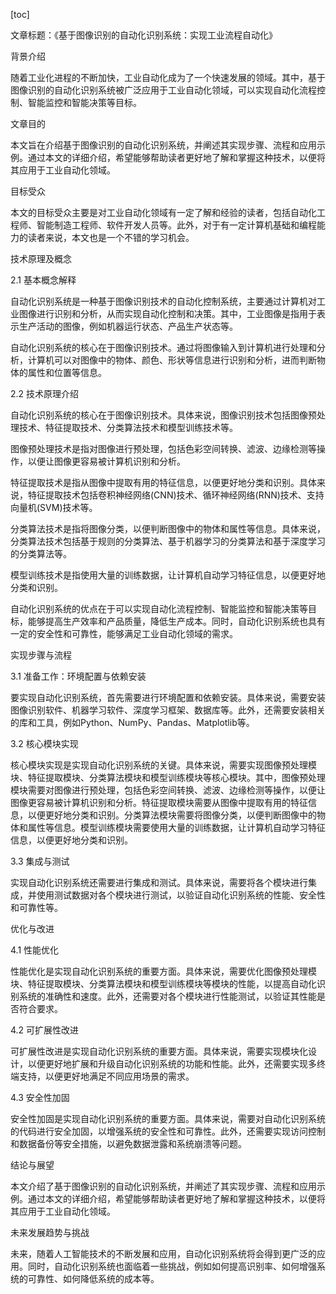 
[toc]                    
                
                
文章标题：《基于图像识别的自动化识别系统：实现工业流程自动化》

背景介绍

随着工业化进程的不断加快，工业自动化成为了一个快速发展的领域。其中，基于图像识别的自动化识别系统被广泛应用于工业自动化领域，可以实现自动化流程控制、智能监控和智能决策等目标。

文章目的

本文旨在介绍基于图像识别的自动化识别系统，并阐述其实现步骤、流程和应用示例。通过本文的详细介绍，希望能够帮助读者更好地了解和掌握这种技术，以便将其应用于工业自动化领域。

目标受众

本文的目标受众主要是对工业自动化领域有一定了解和经验的读者，包括自动化工程师、智能制造工程师、软件开发人员等。此外，对于有一定计算机基础和编程能力的读者来说，本文也是一个不错的学习机会。

技术原理及概念

2.1 基本概念解释

自动化识别系统是一种基于图像识别技术的自动化控制系统，主要通过计算机对工业图像进行识别和分析，从而实现自动化控制和决策。其中，工业图像是指用于表示生产活动的图像，例如机器运行状态、产品生产状态等。

自动化识别系统的核心在于图像识别技术。通过将图像输入到计算机进行处理和分析，计算机可以对图像中的物体、颜色、形状等信息进行识别和分析，进而判断物体的属性和位置等信息。

2.2 技术原理介绍

自动化识别系统的核心在于图像识别技术。具体来说，图像识别技术包括图像预处理技术、特征提取技术、分类算法技术和模型训练技术等。

图像预处理技术是指对图像进行预处理，包括色彩空间转换、滤波、边缘检测等操作，以便让图像更容易被计算机识别和分析。

特征提取技术是指从图像中提取有用的特征信息，以便更好地分类和识别。具体来说，特征提取技术包括卷积神经网络(CNN)技术、循环神经网络(RNN)技术、支持向量机(SVM)技术等。

分类算法技术是指将图像分类，以便判断图像中的物体和属性等信息。具体来说，分类算法技术包括基于规则的分类算法、基于机器学习的分类算法和基于深度学习的分类算法等。

模型训练技术是指使用大量的训练数据，让计算机自动学习特征信息，以便更好地分类和识别。

自动化识别系统的优点在于可以实现自动化流程控制、智能监控和智能决策等目标，能够提高生产效率和产品质量，降低生产成本。同时，自动化识别系统也具有一定的安全性和可靠性，能够满足工业自动化领域的需求。

实现步骤与流程

3.1 准备工作：环境配置与依赖安装

要实现自动化识别系统，首先需要进行环境配置和依赖安装。具体来说，需要安装图像识别软件、机器学习软件、深度学习框架、数据库等。此外，还需要安装相关的库和工具，例如Python、NumPy、Pandas、Matplotlib等。

3.2 核心模块实现

核心模块实现是实现自动化识别系统的关键。具体来说，需要实现图像预处理模块、特征提取模块、分类算法模块和模型训练模块等核心模块。其中，图像预处理模块需要对图像进行预处理，包括色彩空间转换、滤波、边缘检测等操作，以便让图像更容易被计算机识别和分析。特征提取模块需要从图像中提取有用的特征信息，以便更好地分类和识别。分类算法模块需要将图像分类，以便判断图像中的物体和属性等信息。模型训练模块需要使用大量的训练数据，让计算机自动学习特征信息，以便更好地分类和识别。

3.3 集成与测试

实现自动化识别系统还需要进行集成和测试。具体来说，需要将各个模块进行集成，并使用测试数据对各个模块进行测试，以验证自动化识别系统的性能、安全性和可靠性等。

优化与改进

4.1 性能优化

性能优化是实现自动化识别系统的重要方面。具体来说，需要优化图像预处理模块、特征提取模块、分类算法模块和模型训练模块等模块的性能，以提高自动化识别系统的准确性和速度。此外，还需要对各个模块进行性能测试，以验证其性能是否符合要求。

4.2 可扩展性改进

可扩展性改进是实现自动化识别系统的重要方面。具体来说，需要实现模块化设计，以便更好地扩展和升级自动化识别系统的功能和性能。此外，还需要实现多终端支持，以便更好地满足不同应用场景的需求。

4.3 安全性加固

安全性加固是实现自动化识别系统的重要方面。具体来说，需要对自动化识别系统的代码进行安全加固，以增强系统的安全性和可靠性。此外，还需要实现访问控制和数据备份等安全措施，以避免数据泄露和系统崩溃等问题。

结论与展望

本文介绍了基于图像识别的自动化识别系统，并阐述了其实现步骤、流程和应用示例。通过本文的详细介绍，希望能够帮助读者更好地了解和掌握这种技术，以便将其应用于工业自动化领域。

未来发展趋势与挑战

未来，随着人工智能技术的不断发展和应用，自动化识别系统将会得到更广泛的应用。同时，自动化识别系统也面临着一些挑战，例如如何提高识别率、如何增强系统的可靠性、如何降低系统的成本等。


